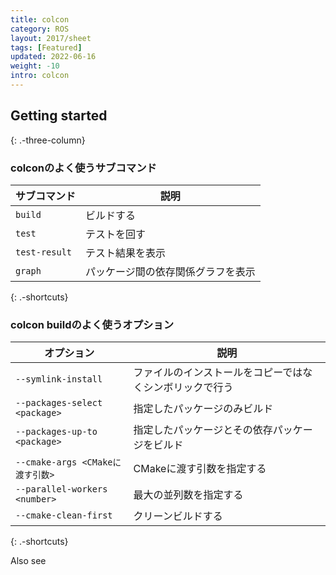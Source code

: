 ```yaml
---
title: colcon
category: ROS
layout: 2017/sheet
tags: [Featured]
updated: 2022-06-16
weight: -10
intro: colcon
---
```


Getting started
---------------
{: .-three-column}

### colconのよく使うサブコマンド


| サブコマンド     | 説明               |
| ---          | ---                       |
| `build`  | ビルドする        |
| `test` | テストを回す |
| `test-result` | テスト結果を表示 |
| `graph` | パッケージ間の依存関係グラフを表示 |
{: .-shortcuts}

### colcon buildのよく使うオプション

| オプション     | 説明                        |
| ---          | ---                                |
| `--symlink-install` | ファイルのインストールをコピーではなくシンボリックで行う                      |
| `--packages-select <package>` | 指定したパッケージのみビルド |
| `--packages-up-to <package>`          | 指定したパッケージとその依存パッケージをビルド                        |
| `--cmake-args <CMakeに渡す引数>`  | CMakeに渡す引数を指定する |
| `--parallel-workers <number>`| 最大の並列数を指定する |
| `--cmake-clean-first` | クリーンビルドする |
{: .-shortcuts}

Also see


